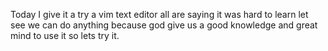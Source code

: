Today I give it a try a vim text editor
all are saying it was hard to learn let see we can do anything because god give us a good knowledge and great mind to use it 
so lets try it.